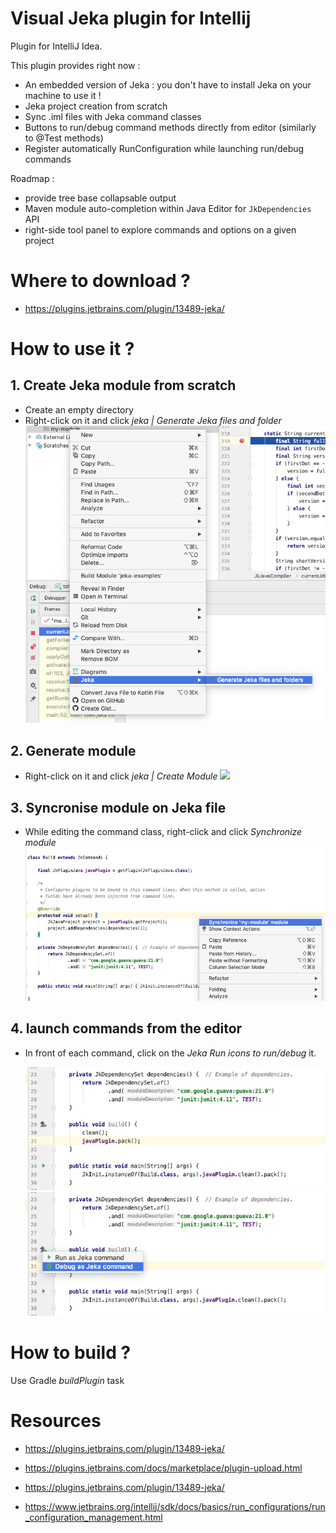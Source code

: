 # Visual Jeka plugin for Intellij

Plugin for IntelliJ Idea.

This plugin provides right now :

* An embedded version of Jeka : you don't have to install Jeka on your machine to use it !
* Jeka project creation from scratch
* Sync .iml files with Jeka command classes
* Buttons to run/debug command methods directly from editor (similarly to @Test methods)
* Register automatically RunConfiguration while launching run/debug commands

Roadmap : 
* provide tree base collapsable output
* Maven module auto-completion within Java Editor for `JkDependencies` API
* right-side tool panel to explore commands and options on a given project
 

# Where to download ?

* https://plugins.jetbrains.com/plugin/13489-jeka/

# How to use it ?

## 1. Create Jeka module from scratch
* Create an empty directory
* Right-click on it and click _jeka | Generate Jeka files and folder_ <img src="media/scaffold-menu.png"/>

## 2. Generate module
* Right-click on it and click _jeka | Create Module_ <img src="media/create-moldule.png"/>
  
## 3. Syncronise module on Jeka file
* While editing the command class, right-click and click _Synchronize module_ <img src="media/editor-popup.png"/>
  
## 4. launch commands from the editor
* In front of each command, click on the _Jeka Run icons to run/debug_ it.

   <img src="media/gutter1.png"/> <img src="media/gutter2.png"/>
   
# How to build ?

Use Gradle _buildPlugin_ task
  
# Resources 

* https://plugins.jetbrains.com/plugin/13489-jeka/

* https://plugins.jetbrains.com/docs/marketplace/plugin-upload.html

* https://plugins.jetbrains.com/plugin/13489-jeka/

* https://www.jetbrains.org/intellij/sdk/docs/basics/run_configurations/run_configuration_management.html
   

 
